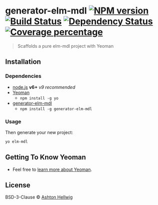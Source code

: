 # generator-elm-mdl [![NPM version][npm-image]][npm-url] [![Build Status][travis-image]][travis-url] [![Dependency Status][daviddm-image]][daviddm-url] [![Coverage percentage][coveralls-image]][coveralls-url]
> Scaffolds a pure elm-mdl project with Yeoman

## Installation

### Dependencies

 * [node.js](https://nodejs.org/) **v6+** *v9 recommended*
 * [Yeoman](http://yeoman.io)
   - `npm install -g yo`
 * [generator-elm-mdl](https://github.com/ashellwig/generator-elm-mdl.git)
   - `npm install -g generator-elm-mdl`

### Usage

Then generate your new project:

```bash
yo elm-mdl
```

## Getting To Know Yeoman

 * Feel free to [learn more about Yeoman](http://yeoman.io/).

## License

BSD-3-Clause © [Ashton Hellwig](https://github.com/ashellwig)


[npm-image]: https://badge.fury.io/js/generator-elm-mdl.svg
[npm-url]: https://npmjs.org/package/generator-elm-mdl
[travis-image]: https://travis-ci.org/ashellwig/generator-elm-mdl.svg?branch=master
[travis-url]: https://travis-ci.org/ashellwig/generator-elm-mdl
[daviddm-image]: https://david-dm.org/ashellwig/generator-elm-mdl.svg?theme=shields.io
[daviddm-url]: https://david-dm.org/ashellwig/generator-elm-mdl
[coveralls-image]: https://coveralls.io/repos/ashellwig/generator-elm-mdl/badge.svg
[coveralls-url]: https://coveralls.io/r/ashellwig/generator-elm-mdl
